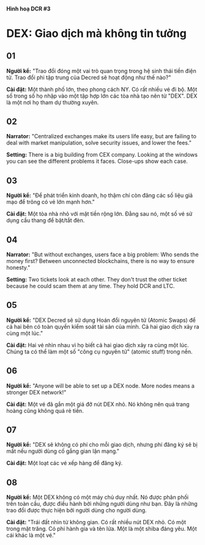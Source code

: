 #### Hình hoạ DCR #3
# DEX: Giao dịch mà không tin tưởng

## 01

**Người kể:** "Trao đổi đóng một vai trò quan trọng trong hệ sinh thái tiền điện tử. Trao đổi phi tập trung của Decred sẽ hoạt động như thế nào?"

**Cài đặt:** Một thành phố lớn, theo phong cách NY. Có rất nhiều vé đi bộ. Một số trong số họ nhập vào một tập hợp lớn các tòa nhà tạo nên từ "DEX". DEX là một nơi họ tham dự thường xuyên.



## 02

**Narrator:** "Centralized exchanges make its users life easy, but are failing to deal with market manipulation, solve security issues, and lower the fees."

**Setting:** There is a big building from CEX company. Looking at the windows you can see the different problems it faces. Close-ups show each case.



## 03

**Người kể:** "Để phát triển kinh doanh, họ thậm chí còn đăng các số liệu giả mạo để trông có vẻ lớn mạnh hơn."

**Cài đặt:** Một tòa nhà nhỏ với mặt tiền rộng lớn. Đằng sau nó, một số vé sử dụng cầu thang để bật/tắt đèn.



## 04

**Narrator:** "But without exchanges, users face a big problem: Who sends the money first? Between unconnected blockchains, there is no way to ensure honesty."

**Setting:** Two tickets look at each other. They don't trust the other ticket because he could scam them at any time. They hold DCR and LTC.



## 05

**Người kể:** "DEX Decred sẽ sử dụng Hoán đổi nguyên tử (Atomic Swaps) để cả hai bên có toàn quyền kiểm soát tài sản của mình. Cả hai giao dịch xảy ra cùng một lúc."

**Cài đặt:** Hai vé nhìn nhau vì họ biết cả hai giao dịch xảy ra cùng một lúc. Chúng ta có thể làm một số "công cụ nguyên tử" (atomic stuff) trong nền.



## 06

**Người kể:** "Anyone will be able to set up a DEX node. More nodes means a stronger DEX network!"

**Cài đặt:** Một vé đã gắn một giá đỡ nút DEX nhỏ. Nó không nên quá trang hoàng cũng không quá rẻ tiền.



## 07

**Người kể:** "DEX sẽ không có phí cho mỗi giao dịch, nhưng phí đăng ký sẽ bị mất nếu người dùng cố gắng gian lận mạng."

**Cài đặt:** Một loạt các vé xếp hàng để đăng ký.



## 08

**Người kể:** Một DEX không có một máy chủ duy nhất. Nó được phân phối trên toàn cầu, được điều hành bởi những người dùng như bạn. Đây là những trao đổi được thực hiện bởi người dùng cho người dùng.

**Cài đặt:** "Trái đất nhìn từ không gian. Có rất nhiều nút DEX nhỏ. Có một trong mặt trăng. Có phi hành gia và tên lửa. Một là một shiba đáng yêu. Một cái khác là một vé."
